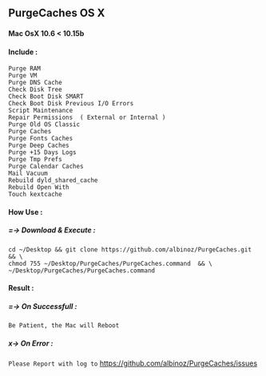 ## PurgeCaches OS X
####  Mac OsX 10.6 < 10.15b

#### Include :
```
Purge RAM
Purge VM
Purge DNS Cache
Check Disk Tree
Check Boot Disk SMART
Check Boot Disk Previous I/O Errors
Script Maintenance
Repair Permissions  ( External or Internal )
Purge Old OS Classic
Purge Caches
Purge Fonts Caches
Purge Deep Caches
Purge +15 Days Logs
Purge Tmp Prefs
Purge Calendar Caches
Mail Vacuum
Rebuild dyld_shared_cache
Rebuild Open With
Touch kextcache
```

#### How Use :

##### =-> Download & Execute :
```
cd ~/Desktop && git clone https://github.com/albinoz/PurgeCaches.git && \
chmod 755 ~/Desktop/PurgeCaches/PurgeCaches.command  && \
~/Desktop/PurgeCaches/PurgeCaches.command
```

#### Result :

##### =-> On Successfull :
`Be Patient, the Mac will Reboot`

##### x-> On Error :
`Please Report with log to`
https://github.com/albinoz/PurgeCaches/issues
